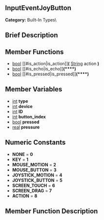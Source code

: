 ##  InputEventJoyButton  
**Category:** Built-In Types\\
##  Brief Description  

##  Member Functions 
  * [bool](class_bool) [[#is_action|is_action]]**(** [String](class_string) action **)**
  * [bool](class_bool) [[#is_echo|is_echo]]**(****)**
  * [bool](class_bool) [[#is_pressed|is_pressed]]**(****)**
##  Member Variables  
  * [int](class_int) **type**
  * [int](class_int) **device**
  * [int](class_int) **ID**
  * [int](class_int) **button_index**
  * [bool](class_bool) **pressed**
  * [real](class_real) **pressure**
##  Numeric Constants  
  * **NONE** = **0**
  * **KEY** = **1**
  * **MOUSE_MOTION** = **2**
  * **MOUSE_BUTTON** = **3**
  * **JOYSTICK_MOTION** = **4**
  * **JOYSTICK_BUTTON** = **5**
  * **SCREEN_TOUCH** = **6**
  * **SCREEN_DRAG** = **7**
  * **ACTION** = **8**
##  Member Function Description  
